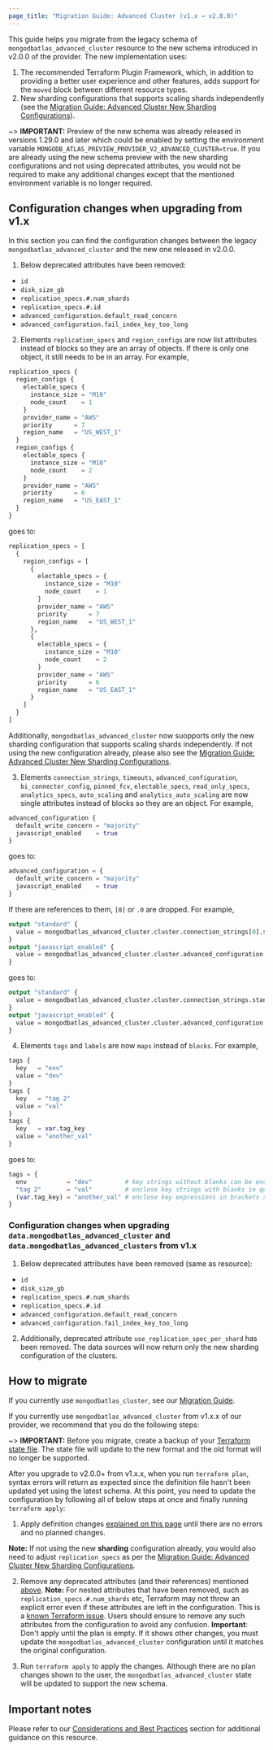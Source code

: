 ```yaml
---
page_title: "Migration Guide: Advanced Cluster (v1.x → v2.0.0)"
---
```


This guide helps you migrate from the legacy schema of `mongodbatlas_advanced_cluster` resource to the new schema introduced in v2.0.0 of the provider. The new implementation uses:
 
1. The recommended Terraform Plugin Framework, which, in addition to providing a better user experience and other features, adds support for the `moved` block between different resource types.
2. New sharding configurations that supports scaling shards independently (see the [Migration Guide: Advanced Cluster New Sharding Configurations](advanced-cluster-new-sharding-schema#migration-sharded)).

~> **IMPORTANT:** Preview of the new schema was already released in versions 1.29.0 and later which could be enabled by setting the environment variable `MONGODB_ATLAS_PREVIEW_PROVIDER_V2_ADVANCED_CLUSTER=true`. If you are already using the new schema preview with the new sharding configurations and not using deprecated attributes, you would not be required to make any additional changes except that the mentioned environment variable is no longer required.

## Configuration changes when upgrading from v1.x

In this section you can find the configuration changes between the legacy `mongodbatlas_advanced_cluster` and the new one released in v2.0.0.

1. Below deprecated attributes have been removed:
- `id`
- `disk_size_gb`
- `replication_specs.#.num_shards`
- `replication_specs.#.id`
- `advanced_configuration.default_read_concern`
- `advanced_configuration.fail_index_key_too_long`

2. Elements `replication_specs` and `region_configs` are now list attributes instead of blocks so they are an array of objects. If there is only one object, it still needs to be in an array. For example,
```terraform
replication_specs {
  region_configs {
    electable_specs {
      instance_size = "M10"
      node_count    = 1
    }
    provider_name = "AWS"
    priority      = 7
    region_name   = "US_WEST_1"
  }
  region_configs {
    electable_specs {
      instance_size = "M10"
      node_count    = 2
    }
    provider_name = "AWS"
    priority      = 6
    region_name   = "US_EAST_1"
  }
}
```
goes to:
```terraform
replication_specs = [
  {
    region_configs = [
      {
        electable_specs = {
          instance_size = "M10"
          node_count    = 1
        }
        provider_name = "AWS"
        priority      = 7
        region_name   = "US_WEST_1"
      },
      {
        electable_specs = {
          instance_size = "M10"
          node_count    = 2
        }
        provider_name = "AWS"
        priority      = 6
        region_name   = "US_EAST_1"
      }
    ]
  }
]
```
Additionally, `mongodbatlas_advanced_cluster` now suopports only the new sharding configuration that supports scaling shards independently. If not using the new configuration already, please also see the [Migration Guide: Advanced Cluster New Sharding Configurations](advanced-cluster-new-sharding-schema#migration-sharded).

3. Elements `connection_strings`, `timeouts`, `advanced_configuration`, `bi_connector_config`, `pinned_fcv`, `electable_specs`, `read_only_specs`, `analytics_specs`, `auto_scaling` and `analytics_auto_scaling` are now single attributes instead of blocks so they are an object. For example,
```terraform 
advanced_configuration {
  default_write_concern = "majority"
  javascript_enabled    = true
}  
```
goes to:
```terraform
advanced_configuration = {
  default_write_concern = "majority"
  javascript_enabled    = true
}  
```
If there are references to them, `[0]` or `.0` are dropped. For example,
```terraform
output "standard" {
  value = mongodbatlas_advanced_cluster.cluster.connection_strings[0].standard
}
output "javascript_enabled" {
  value = mongodbatlas_advanced_cluster.cluster.advanced_configuration.0.javascript_enabled
}
```
goes to:
```terraform
output "standard" {
  value = mongodbatlas_advanced_cluster.cluster.connection_strings.standard
}
output "javascript_enabled" {
  value = mongodbatlas_advanced_cluster.cluster.advanced_configuration.javascript_enabled
}
```

4. Elements `tags` and `labels` are now `maps` instead of `blocks`. For example,
```terraform
tags {
  key   = "env"
  value = "dev"
}
tags {
  key   = "tag 2"
  value = "val"
}
tags {
  key   = var.tag_key
  value = "another_val"
}

```
goes to:
```terraform
tags = {
  env           = "dev"         # key strings without blanks can be enclosed in quotes but not required
  "tag 2"       = "val"         # enclose key strings with blanks in quotes
  (var.tag_key) = "another_val" # enclose key expressions in brackets so they can be evaluated
}
```


### Configuration changes when upgrading `data.mongodbatlas_advanced_cluster` and `data.mongodbatlas_advanced_clusters` from v1.x

1. Below deprecated attributes have been removed (same as resource):
- `id`
- `disk_size_gb`
- `replication_specs.#.num_shards`
- `replication_specs.#.id`
- `advanced_configuration.default_read_concern`
- `advanced_configuration.fail_index_key_too_long`

2. Additionally, deprecated attribute `use_replication_spec_per_shard` has been removed. The data sources will now return only the new sharding configuration of the clusters.


## How to migrate

If you currently use `mongodbatlas_cluster`, see our [Migration Guide](https://registry.terraform.io/providers/mongodb/mongodbatlas/latest/docs/guides/cluster-to-advanced-cluster-migration-guide).

If you currently use `mongodbatlas_advanced_cluster` from v1.x.x of our provider, we recommend that you do the following steps:

~> **IMPORTANT:** Before you migrate, create a backup of your [Terraform state file](https://developer.hashicorp.com/terraform/cli/commands/state). The state file will update to the new format and the old format will no longer be supported.

After you upgrade to v2.0.0+ from v1.x.x, when you run `terraform plan`, syntax errors will return as expected since the definition file hasn't been updated yet using the latest schema. At this point, you need to update the configuration by following all of below steps at once and finally running `terraform apply`:

1. Apply definition changes [explained on this page](#configuration-changes-when-upgrading-from-v1x) until there are no errors and no planned changes. 

**Note:** If not using the new **sharding** configuration already, you would also need to adjust `replication_specs` as per the [Migration Guide: Advanced Cluster New Sharding Configurations](advanced-cluster-new-sharding-schema#migration-sharded).

2. Remove any deprecated attributes (and their references) mentioned [above](#configuration-changes-when-upgrading-from-v1x). **Note:** For nested attributes that have been removed, such as `replication_specs.#.num_shards` etc, Terraform may not throw an explicit error even if these attributes are left in the configuration. This is a [known Terraform issue](https://github.com/hashicorp/terraform-plugin-framework/issues/1210). Users should ensure to remove any such attributes from the configuration to avoid any confusion.
**Important**: Don't apply until the plan is empty. If it shows other changes, you must update the `mongodbatlas_advanced_cluster` configuration until it matches the original configuration.

3. Run `terraform apply` to apply the changes. Although there are no plan changes shown to the user, the `mongodbatlas_advanced_cluster` state will be updated to support the new schema.

## Important notes

Please refer to our [Considerations and Best Practices](#considerations-and-best-practices) section for additional guidance on this resource.
